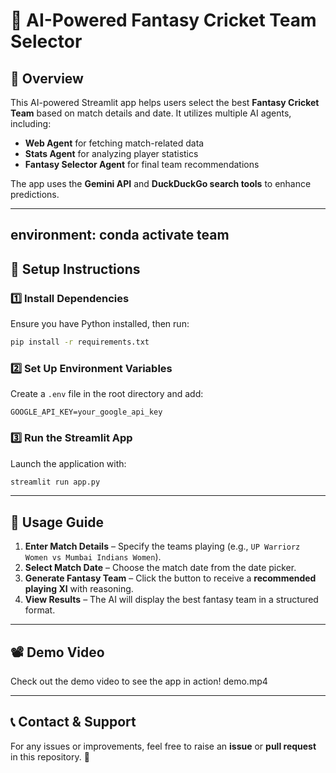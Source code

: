 # 🏏 AI-Powered Fantasy Cricket Team Selector

## 📌 Overview

This AI-powered Streamlit app helps users select the best **Fantasy Cricket Team** based on match details and date. It utilizes multiple AI agents, including:

- **Web Agent** for fetching match-related data
- **Stats Agent** for analyzing player statistics
- **Fantasy Selector Agent** for final team recommendations

The app uses the **Gemini API** and **DuckDuckGo search tools** to enhance predictions.

---
## environment: conda activate team

## 🔧 Setup Instructions

### 1️⃣ Install Dependencies

Ensure you have Python installed, then run:

```sh
pip install -r requirements.txt
```

### 2️⃣ Set Up Environment Variables

Create a `.env` file in the root directory and add:

```
GOOGLE_API_KEY=your_google_api_key
```

### 3️⃣ Run the Streamlit App

Launch the application with:

```sh
streamlit run app.py
```

---

## 🚀 Usage Guide

1. **Enter Match Details** – Specify the teams playing (e.g., `UP Warriorz Women vs Mumbai Indians Women`).
2. **Select Match Date** – Choose the match date from the date picker.
3. **Generate Fantasy Team** – Click the button to receive a **recommended playing XI** with reasoning.
4. **View Results** – The AI will display the best fantasy team in a structured format.

---

## 📽️ Demo Video

Check out the demo video to see the app in action! demo.mp4


---

## 📞 Contact & Support

For any issues or improvements, feel free to raise an **issue** or **pull request** in this repository. 🚀

